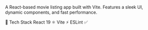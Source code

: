 A React-based movie listing app built with Vite. Features a sleek UI, dynamic components, and fast performance.

🚀 Tech Stack
React 19 ⚛️
Vite ⚡
ESLint ✅
